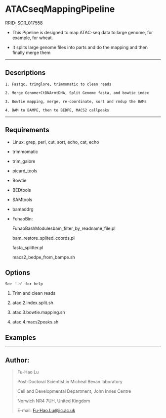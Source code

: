 # ATACseqMappingPipeline

RRID: [SCR_017558](https://scicrunch.org/resolver/RRID:SCR_017558)

*    This Pipeline is designed to map ATAC-seq data to large genome, for example, for wheat.

*    It splits large genome files into parts and do the mapping and then finally merge them

---

## Descriptions

    1. Fastqc, trimglore, trimmomatic to clean reads

    2. Merge Genome+CtDNA+mtDNA, Split Genome fasta, and bowtie index

    3. Bowtie mapping, merge, re-coordinate, sort and rmdup the BAMs

    4. BAM to BAMPE, then to BEDPE, MACS2 callpeaks

---

## Requirements

* Linux: grep, perl, cut, sort, echo, cat, echo

* trimmomatic

* trim_galore

* picard_tools

* Bowtie

* BEDtools

* SAMtools

* bamaddrg

* FuhaoBin: 

    FuhaoBashModulesbam_filter_by_readname_file.pl

    bam_restore_splited_coords.pl

    fasta_splitter.pl

    macs2_bedpe_from_bampe.sh


## Options

    See '-h' for help

1. Trim and clean reads

2. atac.2.index.split.sh

3. atac.3.bowtie.mapping.sh

4. atac.4.macs2peaks.sh


## Examples

---

## Author:
>
>  Fu-Hao Lu
>
>  Post-Doctoral Scientist in Micheal Bevan laboratory
>
>  Cell and Developmental Department, John Innes Centre
>
>  Norwich NR4 7UH, United Kingdom
>
>  E-mail: Fu-Hao.Lu@jic.ac.uk
